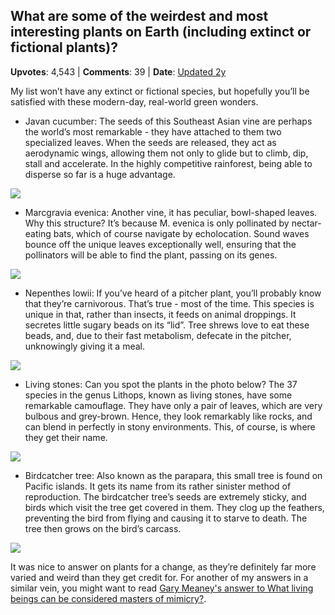 ## What are some of the weirdest and most interesting plants on Earth (including extinct or fictional plants)?
    
**Upvotes**: 4,543 | **Comments**: 39 | **Date**: [Updated 2y](https://www.quora.com/What-are-some-of-the-weirdest-and-most-interesting-plants-on-Earth-including-extinct-or-fictional-plants/answer/Gary-Meaney)

My list won’t have any extinct or fictional species, but hopefully you’ll be satisfied with these modern-day, real-world green wonders.

*   Javan cucumber: The seeds of this Southeast Asian vine are perhaps the world’s most remarkable - they have attached to them two specialized leaves. When the seeds are released, they act as aerodynamic wings, allowing them not only to glide but to climb, dip, stall and accelerate. In the highly competitive rainforest, being able to disperse so far is a huge advantage.

![](https://qph.fs.quoracdn.net/main-qimg-fdd306a8b25706de6ae9a81a091b5a05-lq)

*   Marcgravia evenica: Another vine, it has peculiar, bowl-shaped leaves. Why this structure? It’s because M. evenica is only pollinated by nectar-eating bats, which of course navigate by echolocation. Sound waves bounce off the unique leaves exceptionally well, ensuring that the pollinators will be able to find the plant, passing on its genes.

![](https://qph.fs.quoracdn.net/main-qimg-c89068d602f96d70d75034df684e6bd2-lq)

*   Nepenthes lowii: If you’ve heard of a pitcher plant, you’ll probably know that they’re carnivorous. That’s true - most of the time. This species is unique in that, rather than insects, it feeds on animal droppings. It secretes little sugary beads on its “lid”. Tree shrews love to eat these beads, and, due to their fast metabolism, defecate in the pitcher, unknowingly giving it a meal.

![](https://qph.fs.quoracdn.net/main-qimg-57fa056726d61b3dd377186bb4c666ec-lq)

*   Living stones: Can you spot the plants in the photo below? The 37 species in the genus Lithops, known as living stones, have some remarkable camouflage. They have only a pair of leaves, which are very bulbous and grey-brown. Hence, they look remarkably like rocks, and can blend in perfectly in stony environments. This, of course, is where they get their name.

![](https://qph.fs.quoracdn.net/main-qimg-16643366f6ce17e1686730e6237a812b-lq)

*   Birdcatcher tree: Also known as the parapara, this small tree is found on Pacific islands. It gets its name from its rather sinister method of reproduction. The birdcatcher tree’s seeds are extremely sticky, and birds which visit the tree get covered in them. They clog up the feathers, preventing the bird from flying and causing it to starve to death. The tree then grows on the bird’s carcass.

![](https://qph.fs.quoracdn.net/main-qimg-3fa2bb8c1f2a39a0e4cf3aae21cc4947-lq)

It was nice to answer on plants for a change, as they’re definitely far more varied and weird than they get credit for. For another of my answers in a similar vein, you might want to read [Gary Meaney's answer to What living beings can be considered masters of mimicry?](https://www.quora.com/What-living-beings-can-be-considered-masters-of-mimicry/answer/Gary-Meaney "www.quora.com").

